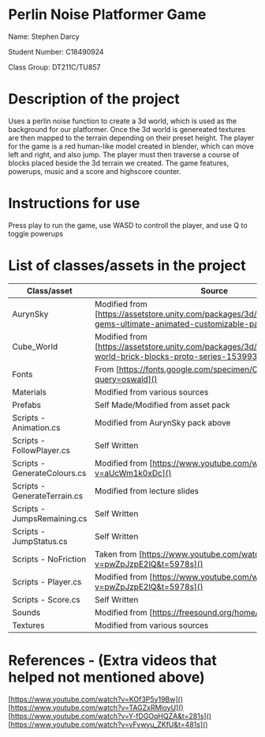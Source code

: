 # Perlin Noise Platformer Game
Name: Stephen Darcy

Student Number: C18490924

Class Group: DT211C/TU857

# Description of the project 
Uses a perlin noise function to create a 3d world, which is used as the background for our platformer. Once the 3d world is genereated textures are then mapped to the terrain depending on their preset height. The player for the game is a red human-like model created in blender, which can move left and right, and also jump. The player must then traverse a course of blocks placed beside the 3d terrain we created. The game features, powerups, music and a score and highscore counter. 

# Instructions for use
Press play to run the game, use WASD to controll the player, and use Q to toggle powerups

# List of classes/assets in the project 
| Class/asset | Source |
|-----------|-----------|
| AurynSky | Modified from [https://assetstore.unity.com/packages/3d/props/simple-gems-ultimate-animated-customizable-pack-73764]() |
| Cube_World | Modified from [https://assetstore.unity.com/packages/3d/environments/cube-world-brick-blocks-proto-series-153993]() | 
| Fonts | From [https://fonts.google.com/specimen/Oswald?query=oswald]() |
| Materials | Modified from various sources |
| Prefabs | Self Made/Modified from asset pack |
| Scripts - Animation.cs | Modified from AurynSky pack above |
| Scripts - FollowPlayer.cs | Self Written |
| Scripts - GenerateColours.cs | Modified from [https://www.youtube.com/watch?v=aUcWm1k0xDc]() |
| Scripts - GenerateTerrain.cs | Modified from lecture slides |
| Scripts - JumpsRemaining.cs | Self Written |
| Scripts - JumpStatus.cs | Self Written |
| Scripts - NoFriction | Taken from [https://www.youtube.com/watch?v=pwZpJzpE2lQ&t=5978s]() |
| Scripts - Player.cs | Modified from [https://www.youtube.com/watch?v=pwZpJzpE2lQ&t=5978s]() |
| Scripts - Score.cs | Self Written |
| Sounds | Modified from [https://freesound.org/home/]() |
| Textures | Modified from various sources |

# References - (Extra videos that helped not mentioned above)
[https://www.youtube.com/watch?v=KOf3P5y19Bw]()
[https://www.youtube.com/watch?v=TAGZxRMloyU]()
[https://www.youtube.com/watch?v=Y-fDGOqHQZA&t=281s]()
[https://www.youtube.com/watch?v=vFvwyu_ZKfU&t=481s]()

